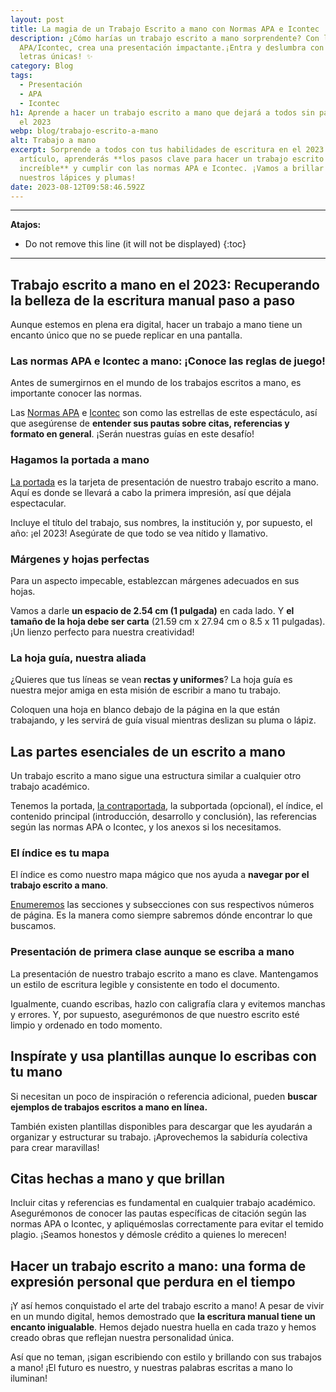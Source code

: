 ```yaml
---
layout: post
title: La magia de un Trabajo Escrito a mano con Normas APA e Icontec
description: ¿Cómo harías un trabajo escrito a mano sorprendente? Con las normas
  APA/Icontec, crea una presentación impactante.¡Entra y deslumbra con tus
  letras únicas! ✨
category: Blog
tags:
  - Presentación
  - APA
  - Icontec
h1: Aprende a hacer un trabajo escrito a mano que dejará a todos sin palabras en
  el 2023
webp: blog/trabajo-escrito-a-mano
alt: Trabajo a mano
excerpt: Sorprende a todos con tus habilidades de escritura en el 2023. En este
  artículo, aprenderás **los pasos clave para hacer un trabajo escrito a mano
  increíble** y cumplir con las normas APA e Icontec. ¡Vamos a brillar con
  nuestros lápices y plumas!
date: 2023-08-12T09:58:46.592Z
---
```

- - -

**Atajos:**

* Do not remove this line (it will not be displayed)
{:toc}

- - -

## Trabajo escrito a mano en el 2023: Recuperando la belleza de la escritura manual paso a paso

Aunque estemos en plena era digital, hacer un trabajo a mano tiene un encanto único que no se puede replicar en una pantalla.

### Las normas APA e Icontec a mano: ¡Conoce las reglas de juego!

Antes de sumergirnos en el mundo de los trabajos escritos a mano, es importante conocer las normas.

Las [Normas APA]({{'normas-apa'|relative_url}}) e [Icontec]({{'normas-icontec'|relative_url}}) son como las estrellas de este espectáculo, así que asegúrense de **entender sus pautas sobre citas, referencias y formato en general**. ¡Serán nuestras guías en este desafío!

### Hagamos la portada a mano

[La portada]({{'portada-trabajo-escrito'|relative_url}}) es la tarjeta de presentación de nuestro trabajo escrito a mano. Aquí es donde se llevará a cabo la primera impresión, así que déjala espectacular.

Incluye el título del trabajo, sus nombres, la institución y, por supuesto, el año: ¡el 2023! Asegúrate de que todo se vea nítido y llamativo.

### Márgenes y hojas perfectas

Para un aspecto impecable, establezcan márgenes adecuados en sus hojas.

Vamos a darle **un espacio de 2.54 cm (1 pulgada)** en cada lado. Y **el tamaño de la hoja debe ser carta** (21.59 cm x 27.94 cm o 8.5 x 11 pulgadas). ¡Un lienzo perfecto para nuestra creatividad!

### La hoja guía, nuestra aliada

¿Quieres que tus líneas se vean **rectas y uniformes**? La hoja guía es nuestra mejor amiga en esta misión de escribir a mano tu trabajo.

Coloquen una hoja en blanco debajo de la página en la que están trabajando, y les servirá de guía visual mientras deslizan su pluma o lápiz.

## Las partes esenciales de un escrito a mano

Un trabajo escrito a mano sigue una estructura similar a cualquier otro trabajo académico.

Tenemos la portada, [la contraportada]({{'contraportada-trabajo-escrito'|relative_url}}), la subportada (opcional), el índice, el contenido principal (introducción, desarrollo y conclusión), las referencias según las normas APA o Icontec, y los anexos si los necesitamos.

### El índice es tu mapa

El índice es como nuestro mapa mágico que nos ayuda a **navegar por el trabajo escrito a mano**.

[Enumeremos]({{'numeracion-trabajo-escrito'|relative_url}}) las secciones y subsecciones con sus respectivos números de página. Es la manera como siempre sabremos dónde encontrar lo que buscamos.

### Presentación de primera clase aunque se escriba a mano

La presentación de nuestro trabajo escrito a mano es clave. Mantengamos un estilo de escritura legible y consistente en todo el documento.

Igualmente, cuando escribas, hazlo con caligrafía clara y evitemos manchas y errores. Y, por supuesto, asegurémonos de que nuestro escrito esté limpio y ordenado en todo momento.

## Inspírate y usa plantillas aunque lo escribas con tu mano

Si necesitan un poco de inspiración o referencia adicional, pueden **buscar ejemplos de trabajos escritos a mano en línea.**

También existen plantillas disponibles para descargar que les ayudarán a organizar y estructurar su trabajo. ¡Aprovechemos la sabiduría colectiva para crear maravillas!

## Citas hechas a mano y que brillan

Incluir citas y referencias es fundamental en cualquier trabajo académico. Asegurémonos de conocer las pautas específicas de citación según las normas APA o Icontec, y apliquémoslas correctamente para evitar el temido plagio. ¡Seamos honestos y démosle crédito a quienes lo merecen!

## Hacer un trabajo escrito a mano: una forma de expresión personal que perdura en el tiempo

¡Y así hemos conquistado el arte del trabajo escrito a mano! A pesar de vivir en un mundo digital, hemos demostrado que **la escritura manual tiene un encanto inigualable**. Hemos dejado nuestra huella en cada trazo y hemos creado obras que reflejan nuestra personalidad única.

Así que no teman, ¡sigan escribiendo con estilo y brillando con sus trabajos a mano! ¡El futuro es nuestro, y nuestras palabras escritas a mano lo iluminan!